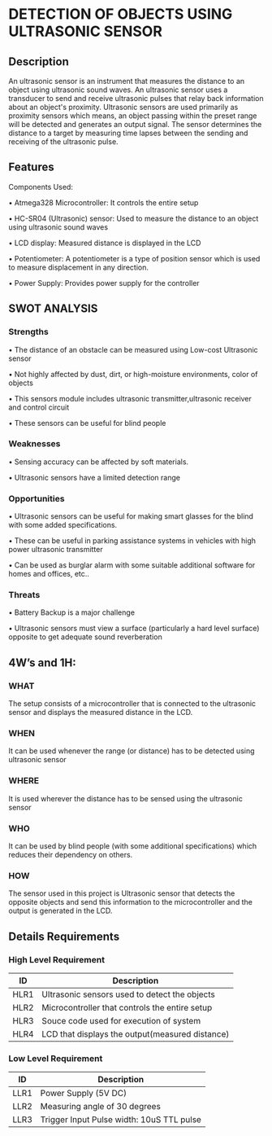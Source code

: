 # DETECTION OF OBJECTS USING ULTRASONIC SENSOR

## Description
An ultrasonic sensor is an instrument that measures the distance to an object using ultrasonic sound waves. An ultrasonic sensor uses a transducer to send and receive ultrasonic pulses that relay back information about an object's proximity. Ultrasonic sensors are used primarily as proximity sensors which means, an object passing within the preset range will be detected and generates an output signal. The sensor determines the distance to a target by measuring time lapses between the sending and receiving of the ultrasonic pulse.

## Features
Components Used:

•	Atmega328 Microcontroller: It controls the entire setup

•	HC-SR04 (Ultrasonic) sensor: Used to measure the distance to an object using ultrasonic sound waves

•	LCD display: Measured distance is displayed in the LCD

•	Potentiometer: A potentiometer is a type of position sensor which is used to measure displacement in any direction.

•	Power Supply: Provides power supply for the controller


## SWOT ANALYSIS

### Strengths

•	The distance of an obstacle can be measured using Low-cost Ultrasonic sensor

•	Not highly affected by dust, dirt, or high-moisture environments, color of objects

•	This sensors module includes ultrasonic transmitter,ultrasonic receiver and control circuit

•	These sensors can be useful for blind people


### Weaknesses
       
•	Sensing accuracy can be affected by soft materials.

•	Ultrasonic sensors have a limited detection range

### Opportunities

•	Ultrasonic sensors can be useful for making smart glasses for the blind with some added specifications.

•	These can be useful in parking assistance systems in vehicles with high power ultrasonic transmitter

•	 Can be used as burglar alarm with some suitable additional software for homes and offices, etc..

### Threats

•	Battery Backup is a major challenge

•	Ultrasonic sensors must view a surface (particularly a hard level surface) opposite to get adequate sound reverberation



## 4W’s and 1H:

### WHAT
The setup consists of a microcontroller that is connected to the ultrasonic sensor and displays the measured distance in the LCD.

### WHEN
It can be used whenever the range (or distance) has to be detected using ultrasonic sensor

### WHERE 
It is used wherever the distance has to be sensed using the ultrasonic sensor

### WHO
It can be used by blind people (with some additional specifications) which reduces their dependency on others.

### HOW
The sensor used in this project is Ultrasonic sensor that detects the opposite objects and send this information to the microcontroller and the output is generated in the LCD.

## Details Requirements

### High Level Requirement

| ID  |  Description                                      | 
| ----|  -----------------------------------------        |
|HLR1 |Ultrasonic sensors used to detect the objects      | 
|HLR2 |Microcontroller that controls the entire setup     | 
|HLR3 |Souce code used for execution of system            |
|HLR4 |LCD that displays the output(measured distance)    | 

### Low Level Requirement

| ID  |  Description                                      | 
| ----|  -----------------------------------------        |
|LLR1 |Power Supply (5V DC)                               |            
|LLR2 |Measuring angle of 30 degrees                      |            
|LLR3 |Trigger Input Pulse width: 10uS TTL pulse          |            
